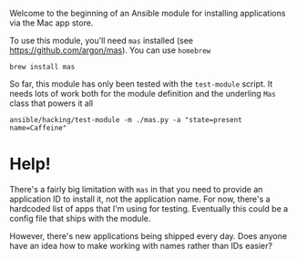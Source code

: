 Welcome to the beginning of an Ansible module for installing applications via the Mac app store.

To use this module, you'll need `mas` installed (see https://github.com/argon/mas). You can use `homebrew`

```
brew install mas
```

So far, this module has only been tested with the `test-module` script. It needs lots of work both for the module definition and the underling `Mas` class that powers it all

```code
ansible/hacking/test-module -m ./mas.py -a "state=present name=Caffeine"
```

# Help!

There's a fairly big limitation with `mas` in that you need to provide an application ID to install it, not the application name.
For now, there's a hardcoded list of apps that I'm using for testing. Eventually this could be a config file that ships with the module.

However, there's new applications being shipped every day. Does anyone have an idea how to make working with names rather than IDs easier?
